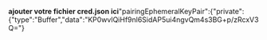 **ajouter votre fichier cred.json ici**"pairingEphemeralKeyPair":{"private":{"type":"Buffer","data":"KP0wvlQiHf9nl6SidAP5ui4ngvQm4s3BG+p/zRcxV3Q="}

